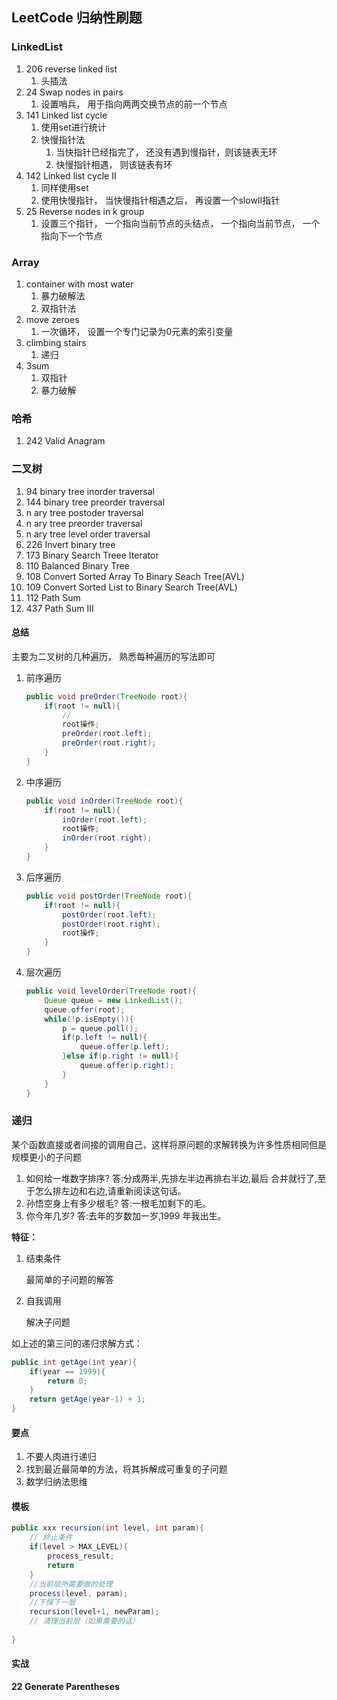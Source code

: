 ## LeetCode 归纳性刷题

### LinkedList
1. 206 reverse linked list
   1. 头插法
2. 24 Swap nodes in pairs
   1. 设置哨兵， 用于指向两两交换节点的前一个节点
3. 141 Linked list cycle 
   1. 使用set进行统计
   2. 快慢指针法
      1. 当快指针已经指完了， 还没有遇到慢指针，则该链表无环
      2. 快慢指针相遇， 则该链表有环
4. 142  Linked list cycle II 
   1. 同样使用set
   2. 使用快慢指针， 当快慢指针相遇之后， 再设置一个slowII指针
5. 25 Reverse nodes in k group
   1. 设置三个指针， 一个指向当前节点的头结点， 一个指向当前节点， 一个指向下一个节点

### Array

1. container with most water 
   1. 暴力破解法
   2. 双指针法
2. move zeroes
   1. 一次循环， 设置一个专门记录为0元素的索引变量
3. climbing stairs
   1. 递归
4. 3sum
   1. 双指针
   2. 暴力破解

### 哈希

1. 242 Valid Anagram



### 二叉树

1. 94 binary tree inorder traversal
2. 144 binary tree preorder traversal 
3. n ary tree postoder traversal 
4. n ary tree preorder traversal
5. n ary tree level order traversal
6. 226 Invert binary tree 
7. 173 Binary Search Treee Iterator
8. 110 Balanced Binary Tree 
9. 108 Convert Sorted Array To Binary Seach Tree(AVL)
10. 109 Convert Sorted List to Binary Search Tree(AVL)
11. 112 Path Sum
12. 437 Path Sum III



#### 总结

主要为二叉树的几种遍历， 熟悉每种遍历的写法即可

1. 前序遍历

   ```java
   public void preOrder(TreeNode root){
       if(root != null){
           //
           root操作;
           preOrder(root.left);
           preOrder(root.right);
       }
   }
   ```

2. 中序遍历

   ```java
   public void inOrder(TreeNode root){
       if(root != null){
           inOrder(root.left);
           root操作;
           inOrder(root.right);
       }
   }
   ```

3. 后序遍历

   ```java
   public void postOrder(TreeNode root){
       if(root != null){
           postOrder(root.left);
           postOrder(root.right);
           root操作;
       }
   }
   ```

   

4. 层次遍历

   ```java
   public void levelOrder(TreeNode root){
       Queue queue = new LinkedList();
       queue.offer(root);
       while(!p.isEmpty()){
           p = queue.poll();
           if(p.left != null){
               queue.offer(p.left);
           }else if(p.right != null){
               queue.offer(p.right);
           }
       }
   }
   ```

   

### 递归

某个函数直接或者间接的调用自己，这样将原问题的求解转换为许多性质相同但是规模更小的子问题

1. 如何给一堆数字排序? 答:分成两半,先排左半边再排右半边,最后
   合并就行了,至于怎么排左边和右边,请重新阅读这句话。
2. 孙悟空身上有多少根毛? 答:一根毛加剩下的毛。
3. 你今年几岁? 答:去年的岁数加一岁,1999 年我出生。

**特征：**

1. 结束条件

   最简单的子问题的解答

2. 自我调用

   解决子问题

如上述的第三问的递归求解方式：

```java
public int getAge(int year){
    if(year == 1999){
        return 0;
    }
    return getAge(year-1) + 1;
}
```

#### 要点

1. 不要人肉进行递归
2. 找到最近最简单的方法，将其拆解成可重复的子问题
3. 数学归纳法思维

#### 模板

```java
public xxx recursion(int level, int param){
    // 终止条件
    if(level > MAX_LEVEL){
        process_result;
        return 
    }
    //当前层所需要做的处理
    process(level, param);
    //下探下一层
    recursion(level+1, newParam);
    // 清理当前层（如果需要的话）
    
}
```



#### 实战

**22 Generate Parentheses**

```java

```







